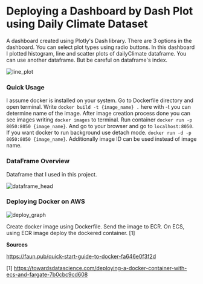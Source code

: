 # Deploying a Dashboard by Dash Plot using Daily Climate Dataset

A dashboard created using Plotly's Dash library. There are 3 options in the dashboard. You can select plot types using radio buttons. In this dashboard I plotted histogram, line and scatter plots of dailyClimate dataframe. You can use another dataframe. But be careful on dataframe's index.

![line_plot](https://user-images.githubusercontent.com/42489236/153923206-72a43915-0a28-40d8-a184-1813321de0df.png)

### Quick Usage

I assume docker is installed on your system. Go to Dockerfile directory and open terminal. Write ```docker build -t {image_name} .``` here with -t you can determine name of the image. After image creation process done you can see images writing ```docker images``` to terminal. Run container ```docker run -p 8050:8050 {image_name}```. And go to your browser and go to ```localhost:8050```. If you want docker to run background use detach mode. ```docker run -d -p 8050:8050 {image_name}```. Additionally image ID can be used instead of image name.

### DataFrame Overview

Dataframe that I used in this project.

![dataframe_head](https://user-images.githubusercontent.com/42489236/153916745-de049861-bc3c-4557-9043-7941e8f06941.png)

### Deploying Docker on AWS

![deploy_graph](https://user-images.githubusercontent.com/42489236/153919133-0050f53e-ce59-46b7-8110-eb3beb56bacc.jpg)

Create docker image using Dockerfile. Send the image to ECR. On ECS, using ECR image deploy the dockered container. [1]

**Sources**

https://faun.pub/quick-start-guide-to-docker-fa646e0f3f2d

[1] https://towardsdatascience.com/deploying-a-docker-container-with-ecs-and-fargate-7b0cbc9cd608
